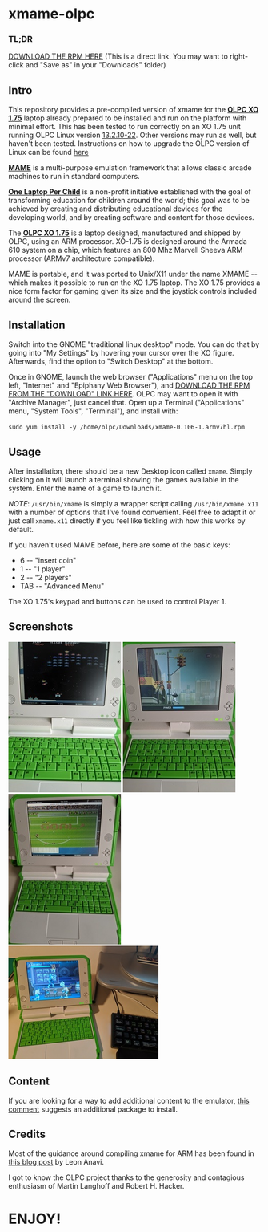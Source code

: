# xmame-olpc

### TL;DR
[DOWNLOAD THE RPM HERE](https://github.com/fernandosanchezmunoz/xmame-olpc/blob/master/rpmbuild/RPMS/armv7hl/xmame-0.106-1.armv7hl.rpm) (This is a direct link. You may want to right-click and "Save as" in your "Downloads" folder)

## Intro

This repository provides a pre-compiled version of xmame for the [**OLPC XO 1.75**](http://wiki.laptop.org/go/XO-1.75) laptop already prepared to be installed and run on the platform with minimal effort. This has been tested to run correctly on an XO 1.75 unit running OLPC Linux version [13.2.10-22](http://download.laptop.org/xo-1.75/os/official/13.2.10-22/). Other versions may run as well, but haven't been tested. Instructions on how to upgrade the OLPC version of Linux can be found [here](http://wiki.laptop.org/go/Release_notes/13.2.10#XO-1.75)

[**MAME**](www.mamedev.org) is a multi-purpose emulation framework that allows classic arcade machines to run in standard computers.

[**One Laptop Per Child**](www.laptop.org) is a non-profit initiative established with the goal of transforming education for children around the world; this goal was to be achieved by creating and distributing educational devices for the developing world, and by creating software and content for those devices.

The [**OLPC XO 1.75**](http://wiki.laptop.org/go/XO-1.75) is a laptop designed, manufactured and shipped by OLPC, using an ARM processor. XO-1.75 is designed around the Armada 610 system on a chip, which features an 800 Mhz Marvell Sheeva ARM processor (ARMv7 architecture compatible). 

MAME is portable, and it was ported to Unix/X11 under the name XMAME -- which makes it possible to run on the XO 1.75 laptop. The XO 1.75 provides a nice form factor for gaming given its size and the joystick controls included around the screen. 

## Installation

Switch into the GNOME "traditional linux desktop" mode. You can  do that by going into "My Settings" by hovering your cursor over the XO figure. Afterwards, find the option to "Switch Desktop" at the bottom.

Once in GNOME, launch the web browser ("Applications" menu on the top left, "Internet" and "Epiphany Web Browser"), and [DOWNLOAD THE RPM FROM THE "DOWNLOAD" LINK HERE](https://github.com/fernandosanchezmunoz/xmame-olpc/blob/master/rpmbuild/RPMS/armv7hl/xmame-0.106-1.armv7hl.rpm). OLPC may want to open it with "Archive Manager", just cancel that. Open up a Terminal ("Applications" menu, "System Tools", "Terminal"), and install with:

`
sudo yum install -y /home/olpc/Downloads/xmame-0.106-1.armv7hl.rpm
`

## Usage

After installation, there should be a new Desktop icon called `xmame`. Simply clicking on it will launch a terminal showing the games available in the system. Enter the name of a game to launch it.

*NOTE*: `/usr/bin/xmame` is simply a wrapper script calling `/usr/bin/xmame.x11` with a number of options that I've found convenient. Feel free to adapt it or just call `xmame.x11` directly if you feel like tickling with how this works by default.

If you haven't used MAME before, here are some of the basic keys:

- 6 -- "insert coin"
- 1 -- "1 player"
- 2 -- "2 players"
- TAB -- "Advanced Menu"

The XO 1.75's keypad and buttons can be used to control Player 1.

## Screenshots

![Galaga](/pics/galaga.jpg)
![Robocop](/pics/robocop.jpg)
![Tehkan World Cup](/pics/tehkanwc.jpg)
![Punisher](/pics/finalfight.jpg)

## Content

If you are looking for a way to add additional content to the emulator, [this comment](https://github.com/fernandosanchezmunoz/xmame-olpc/issues/1) suggests an additional package to install.

## Credits

Most of the guidance around compiling xmame for ARM has been found in [this blog post](https://www.anavi.org/article/177/) by Leon Anavi.


I got to know the OLPC project thanks to the generosity and contagious enthusiasm of Martin Langhoff and Robert H. Hacker. 

# ENJOY!

